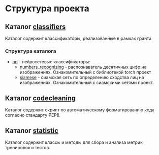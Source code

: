 # Структура проекта

## Каталог [classifiers](classifiers)
Каталог содержит классификаторы, реализованные в рамках гранта.
### Структура каталога
* [nn](classifiers/nn) - нейросетевые классификаторы:
  * [numbers_recognizing](classifiers/nn/numbers_recognizing) - распознаватель десятичных цифр на изображениях. Ознакомительный с библиотекой torch проект
  * [siamese](classifiers/nn/siamese) - сиамская сеть по определению сходства лиц на изображениях. Ознакомительный с сиамскими сетями проект.

## Каталог [codecleaning](codecleaning)
Каталог содержит скрипт по автоматическому форматированию кода согласно стандарту PEP8.

## Каталог [statistic](statistic)
Каталог содержит классы и методы для сбора и анализа метрик тренировок и тестов.